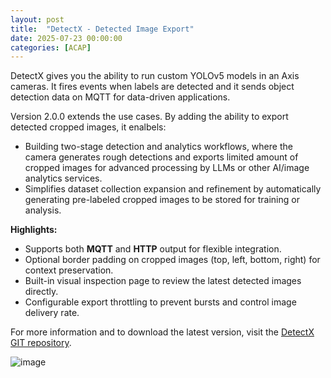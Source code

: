```yaml
---
layout: post
title:  "DetectX - Detected Image Export"
date: 2025-07-23 00:00:00
categories: [ACAP]
---
```


DetectX gives you the ability to run custom YOLOv5 models in an Axis cameras.  It fires events when labels are detected and it sends object detection data on MQTT for data-driven applications.

Version 2.0.0 extends the use cases.  By adding the ability to export detected cropped images, it enalbels:
  - Building two-stage detection and analytics workflows, where the camera generates rough detections and exports limited amount of cropped images for advanced processing by LLMs or other AI/image analytics services.
  - Simplifies dataset collection expansion and refinement by automatically generating pre-labeled cropped images to be stored for training or analysis.

**Highlights:**
  - Supports both **MQTT** and **HTTP** output for flexible integration.
  - Optional border padding on cropped images (top, left, bottom, right) for context preservation.
  - Built-in visual inspection page to review the latest detected images directly.
  - Configurable export throttling to prevent bursts and control image delivery rate.

For more information and to download the latest version, visit the [DetectX GIT repository](https://github.com/pandosme/DetectX).

![image](https://api.juhlin.me/image/geospace)
